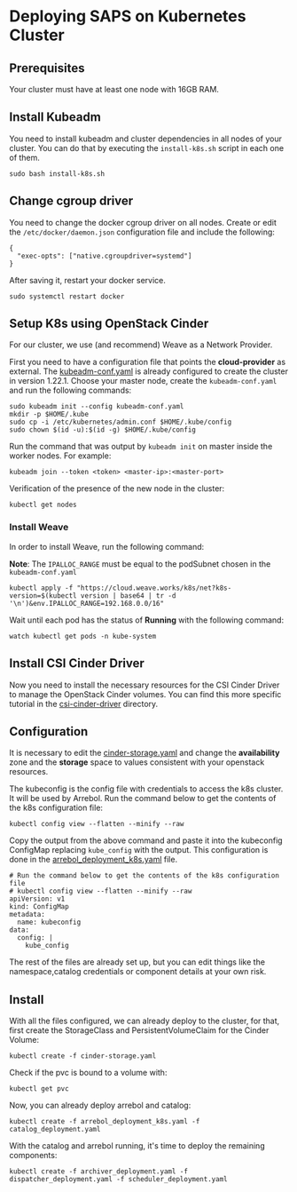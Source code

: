 # Deploying SAPS on Kubernetes Cluster

## Prerequisites

Your cluster must have at least one node with 16GB RAM.

## Install Kubeadm

You need to install kubeadm and cluster dependencies in all nodes of your cluster. You can do that by executing the `install-k8s.sh` script in each one of them.

```
sudo bash install-k8s.sh
```

## Change cgroup driver

You need to change the docker cgroup driver on all nodes. Create or edit the `/etc/docker/daemon.json` configuration file and include the following:

```
{
  "exec-opts": ["native.cgroupdriver=systemd"]
}
```

After saving it, restart your docker service.

```
sudo systemctl restart docker
```

## Setup K8s using OpenStack Cinder

For our cluster, we use (and recommend) Weave as a Network Provider.

First you need to have a configuration file that points the **cloud-provider** as external. The [kubeadm-conf.yaml](./kubeadm-conf.yaml) is already configured to create the cluster in version 1.22.1. Choose your master node, create the `kubeadm-conf.yaml` and run the following commands:

```
sudo kubeadm init --config kubeadm-conf.yaml
mkdir -p $HOME/.kube
sudo cp -i /etc/kubernetes/admin.conf $HOME/.kube/config
sudo chown $(id -u):$(id -g) $HOME/.kube/config
```

Run the command that was output by `kubeadm init` on master inside the worker nodes. For example:
```
kubeadm join --token <token> <master-ip>:<master-port>
```

Verification of the presence of the new node in the cluster:
```
kubectl get nodes
```

### Install Weave

In order to install Weave, run the following command:

**Note**: The `IPALLOC_RANGE` must be equal to the podSubnet chosen in the `kubeadm-conf.yaml`
```
kubectl apply -f "https://cloud.weave.works/k8s/net?k8s-version=$(kubectl version | base64 | tr -d '\n')&env.IPALLOC_RANGE=192.168.0.0/16"
```

Wait until each pod has the status of **Running** with the following command:
```
watch kubectl get pods -n kube-system
```

## Install CSI Cinder Driver

Now you need to install the necessary resources for the CSI Cinder Driver to manage the OpenStack Cinder volumes. You can find this more specific tutorial in the [csi-cinder-driver](./csi-cinder-driver) directory.


## Configuration

It is necessary to edit the [cinder-storage.yaml](./cinder-storage.yaml) and change the **availability** zone and the **storage** space to values ​​consistent with your openstack resources.

The kubeconfig is the config file with credentials to access the k8s cluster. It will be used by Arrebol. Run the command below to get the contents of the k8s configuration file:

```
kubectl config view --flatten --minify --raw
```

Copy the output from the above command and paste it into the kubeconfig ConfigMap replacing `kube_config` with the output. This configuration is done in the [arrebol_deployment_k8s.yaml](./arrebol_deployment_k8s.yaml) file.

```
# Run the command below to get the contents of the k8s configuration file
# kubectl config view --flatten --minify --raw
apiVersion: v1
kind: ConfigMap
metadata:
  name: kubeconfig
data:
  config: |
    kube_config
```

The rest of the files are already set up, but you can edit things like the namespace,catalog credentials or component details at your own risk.

## Install

With all the files configured, we can already deploy to the cluster, for that, first create the StorageClass and PersistentVolumeClaim for the Cinder Volume:

```
kubectl create -f cinder-storage.yaml
```

Check if the pvc is bound to a volume with:
```
kubectl get pvc
```

Now, you can already deploy arrebol and catalog:

```
kubectl create -f arrebol_deployment_k8s.yaml -f catalog_deployment.yaml
```

With the catalog and arrebol running, it's time to deploy the remaining components:

```
kubectl create -f archiver_deployment.yaml -f dispatcher_deployment.yaml -f scheduler_deployment.yaml
```
